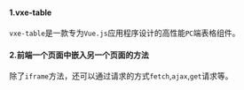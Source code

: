 #### 1.vxe-table 
`vxe-table`是一款专为`Vue.js`应用程序设计的高性能`PC`端表格组件。
#### 2.前端一个页面中嵌入另一个页面的方法
除了`iframe`方法，还可以通过请求的方式`fetch`,`ajax`,`get`请求等。
